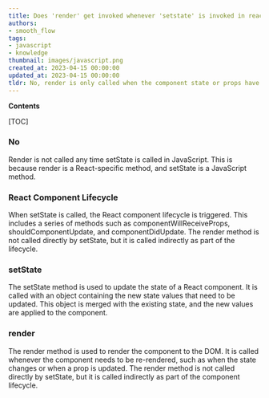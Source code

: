 ```yaml
---
title: Does 'render' get invoked whenever 'setstate' is invoked in reactjs?
authors:
- smooth_flow
tags:
- javascript
- knowledge
thumbnail: images/javascript.png
created_at: 2023-04-15 00:00:00
updated_at: 2023-04-15 00:00:00
tldr: No, render is only called when the component state or props have changed.
---
```


**Contents**

[TOC]

### No

Render is not called any time setState is called in JavaScript. This is because render is a React-specific method, and setState is a JavaScript method.

### React Component Lifecycle

When setState is called, the React component lifecycle is triggered. This includes a series of methods such as componentWillReceiveProps, shouldComponentUpdate, and componentDidUpdate. The render method is not called directly by setState, but it is called indirectly as part of the lifecycle.

### setState

The setState method is used to update the state of a React component. It is called with an object containing the new state values that need to be updated. This object is merged with the existing state, and the new values are applied to the component.

### render

The render method is used to render the component to the DOM. It is called whenever the component needs to be re-rendered, such as when the state changes or when a prop is updated. The render method is not called directly by setState, but it is called indirectly as part of the component lifecycle.
